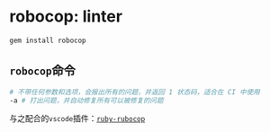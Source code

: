 # robocop: linter


```Bash
gem install robocop

```


## `robocop`命令

```Bash
# 不带任何参数和选项，会报出所有的问题，并返回 1 状态码，适合在 CI 中使用
-a # 打出问题，并自动修复所有可以被修复的问题
```


与之配合的`vscode`插件：[`ruby-rubocop`](<https://marketplace.visualstudio.com/items?itemName=misogi.ruby-rubocop>)


